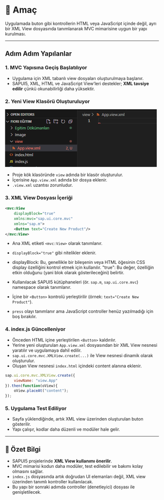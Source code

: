 # 🎯 Amaç

Uygulamada buton gibi kontrollerin HTML veya JavaScript içinde değil, ayrı bir XML View dosyasında tanımlanarak MVC mimarisine uygun bir yapı kurulması.

---

##  Adım Adım Yapılanlar

### 1. MVC Yapısına Geçiş Başlatılıyor

- Uygulama için XML tabanlı view dosyaları oluşturulmaya başlanır.
- SAPUI5, XML, HTML ve JavaScript View’leri destekler; **XML tavsiye edilir** çünkü okunabilirliği daha yüksektir.

### 2. Yeni View Klasörü Oluşturuluyor
![View klasörü oluşturma](/Image/2/2.2/1.View_klasoru_olusturma.png)
- Proje kök klasöründe `view` adında bir klasör oluşturulur.
- İçerisine `App.view.xml` adında bir dosya eklenir.
- `.view.xml` uzantısı zorunludur.

### 3. XML View Dosyası İçeriği

```xml
<mvc:View
    displayBlock="true"
    xmlns:mvc="sap.ui.core.mvc"
    xmlns="sap.m">
    <Button text="Create New Product"/>
</mvc:View>
```

- Ana XML etiketi `<mvc:View>` olarak tanımlanır.
- `displayBlock="true"` gibi nitelikler eklenir.
- displayBlock: Bu, genellikle bir bileşenin veya HTML öğesinin CSS display özelliğini kontrol etmek için kullanılır.
"true": Bu değer, özelliğin etkin olduğunu (yani blok olarak gösterileceğini) belirtir.

- Kullanılacak SAPUI5 kütüphaneleri (ör. `sap.m`, `sap.ui.core.mvc`) namespace olarak tanımlanır.
- İçine bir `<Button>` kontrolü yerleştirilir (örnek: `text="Create New Product"`).
- `press` olayı tanımlanır ama JavaScript controller henüz yazılmadığı için boş bırakılır.

### 4. index.js Güncelleniyor

- Önceden HTML içine yerleştirilen `<Button>` kaldırılır.
- Yerine yeni oluşturulan `App.view.xml` dosyasından bir XML View nesnesi yaratılır ve uygulamaya dahil edilir.
- `sap.ui.core.mvc.XMLView.create(...)` ile View nesnesi dinamik olarak oluşturulur.
- Oluşan View nesnesi `index.html` içindeki content alanına eklenir.

```javascript
sap.ui.core.mvc.XMLView.create({
    viewName: "view.App"
}).then(function(oView){
    oView.placeAt("content");
});
```

### 5. Uygulama Test Ediliyor

- Sayfa yüklendiğinde, artık XML view üzerinden oluşturulan buton gösterilir.
- Yapı çalışır, kodlar daha düzenli ve modüler hale gelir.

---

## 🧠 Özet Bilgi

- SAPUI5 projelerinde **XML View kullanımı önerilir**.
- MVC mimarisi kodun daha modüler, test edilebilir ve bakımı kolay olmasını sağlar.
- `index.js` dosyasında artık doğrudan UI elemanları değil, XML view üzerinden tanımlı kontroller kullanılacak.
- Bu yapı bir sonraki adımda controller (denetleyici) dosyası ile genişletilecek.